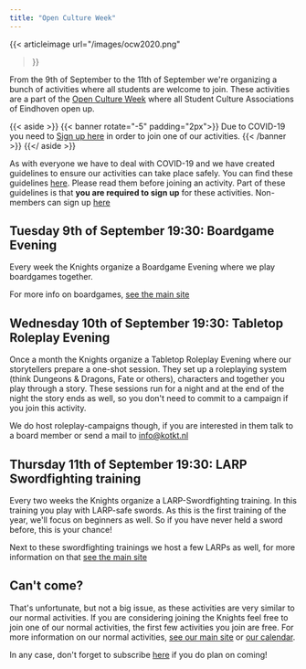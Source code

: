 ```yaml
---
title: "Open Culture Week"
---
```


{{< articleimage
    url="/images/ocw2020.png" 
>}}
     
From the 9th of September to the 11th of September we're organizing a bunch of activities where all students are welcome to join.
These activities are a part of the [Open Culture Week](https://studentencultuur.nl/OCW/) where all Student Culture Associations of Eindhoven open up.

{{< aside >}}
  {{< banner rotate="-5" padding="2px">}}
      Due to COVID-19 you need to
      <a href="https://forms.gle/f1kBn4c8SWdf1GBQ9">Sign up here</a>
      in order to join one of our activities.
   {{< /banner >}}
{{</ aside >}}

As with everyone we have to deal with COVID-19 and we have created guidelines to ensure our activities can take place safely.
You can find these guidelines [here](https://beta.kotkt.nl/nextcloud/s/x5p6TNtqqzLHiqp/download).
Please read them before joining an activity.
Part of these guidelines is that **you are required to sign up** for these activities. Non-members can sign up [here](https://forms.gle/f1kBn4c8SWdf1GBQ9)


Tuesday 9th of September 19:30: Boardgame Evening
----

Every week the Knights organize a Boardgame Evening where we play boardgames together.

For more info on boardgames, [see the main site](/en/#boardgames)

Wednesday 10th of September 19:30: Tabletop Roleplay Evening
----

Once a month the Knights organize a Tabletop Roleplay Evening where our storytellers prepare a one-shot session.
They set up a roleplaying system (think Dungeons & Dragons, Fate or others), characters and together you play through a story.
These sessions run for a night and at the end of the night the story ends as well, so you don't need to commit to a campaign if you join this activity.

We do host roleplay-campaigns though, if you are interested in them talk to a board member or send a mail to info@kotkt.nl

Thursday 11th of September 19:30: LARP Swordfighting training
----

Every two weeks the Knights organize a LARP-Swordfighting training.
In this training you play with LARP-safe swords.
As this is the first training of the year, we'll focus on beginners as well. 
So if you have never held a sword before, this is your chance!

Next to these swordfighting trainings we host a few LARPs as well, for more information on that [see the main site](/en/#larp)

Can't come?
---

That's unfortunate, but not a big issue, as these activities are very similar to our normal activities.
If you are considering joining the Knights feel free to join one of our normal activities, the first few activities you join are free.
For more information on our normal activities, [see our main site](/en) or [our calendar](https://app.kotkt.nl/calendar/).

In any case, don't forget to subscribe [here](https://forms.gle/f1kBn4c8SWdf1GBQ9) if you do plan on coming!
